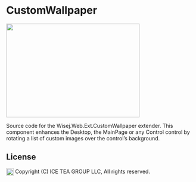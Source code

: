 CustomWallpaper
====

<img src="https://raw.githubusercontent.com/iceteagroup/wisej-extensions/master/Support/Images/CustomWallpaper.jpg" width="358" height="252">

Source code for the Wisej.Web.Ext.CustomWallpaper extender. This component enhances the Desktop, the MainPage or any Control control by rotating a list of custom images over the control’s background.

License
-------
<img src="http://iceteagroup.com/wp-content/uploads/2017/01/Square-64x64-trasp.png" height="20" align="top"> Copyright (C) ICE TEA GROUP LLC, All rights reserved.
